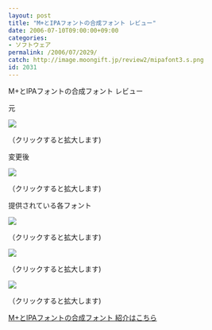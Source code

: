 ```yaml
---
layout: post
title: "M+とIPAフォントの合成フォント レビュー"
date: 2006-07-10T09:00:00+09:00
categories:
- ソフトウェア
permalink: /2006/07/2029/
catch: http://image.moongift.jp/review2/mipafont3.s.png
id: 2031
---
```

M+とIPAフォントの合成フォント レビュー  
<!--more-->

元

  

[![](http://image.moongift.jp/review2/mipafont1.s.png)](http://image.moongift.jp/review2/mipafont1.png)  
  
（クリックすると拡大します)

  

変更後

  

[![](http://image.moongift.jp/review2/mipafont2.s.png)](http://image.moongift.jp/review2/mipafont2.png)  
  
（クリックすると拡大します)

  

提供されている各フォント

  

[![](http://image.moongift.jp/review2/mipafont3.s.png)](http://image.moongift.jp/review2/mipafont3.png)  
  
（クリックすると拡大します)

  

[![](http://image.moongift.jp/review2/mipafont4.s.png)](http://image.moongift.jp/review2/mipafont4.png)  
  
（クリックすると拡大します)

  

[![](http://image.moongift.jp/review2/mipafont5.s.png)](http://image.moongift.jp/review2/mipafont5.png)  
  
（クリックすると拡大します)

  

[M+とIPAフォントの合成フォント 紹介はこちら](http://oss.moongift.jp/intro/i-2028.html)

